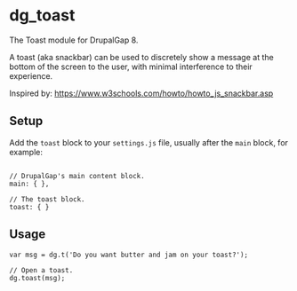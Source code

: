 # dg_toast

The Toast module for DrupalGap 8.

A toast (aka snackbar) can be used to discretely show a message at the bottom of the screen to the user, with minimal
interference to their experience.

Inspired by: https://www.w3schools.com/howto/howto_js_snackbar.asp

## Setup

Add the `toast` block to your `settings.js` file, usually after the `main` block, for example:

```

// DrupalGap's main content block.
main: { },

// The toast block.
toast: { }

```

## Usage

```
var msg = dg.t('Do you want butter and jam on your toast?');

// Open a toast.
dg.toast(msg);

```
